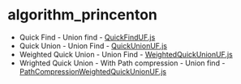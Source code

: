 # algorithm_princenton

* Quick Find - Union find - [QuickFindUF.js](QuickFindUF.js)
* Quick Union - Union Find - [QuickUnionUF.js](QuickUnionUF.js)
* Weighted Quick Union - Union Find - [WeightedQuickUnionUF.js](WeightedQuickUnionUF.js)
* Wrighted Quick Union - With Path compression - Union find - [PathCompressionWeightedQuickUnionUF.js](PathCompressionWeightedQuickUnionUF.js)
